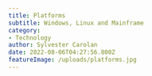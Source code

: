 ```yaml
---
title: Platforms
subtitle: Windows, Linux and Mainframe
category:
- Technology
author: Sylvester Carolan
date: 2022-08-06T04:27:56.800Z
featureImage: /uploads/platforms.jpg
---
```

